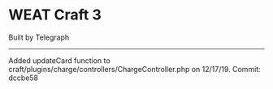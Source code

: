 # WEAT Craft 3

Built by Telegraph

---

Added updateCard function to craft/plugins/charge/controllers/ChargeController.php on 12/17/19. Commit: dccbe58
